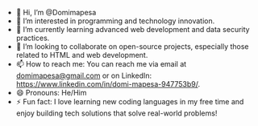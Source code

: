 - 👋 Hi, I’m @Domimapesa
- 👀 I’m interested in programming and technology innovation.
- 🌱 I’m currently learning advanced web development and data security practices.
- 💞️ I’m looking to collaborate on open-source projects, especially those related to HTML and web development.
- 📫 How to reach me: You can reach me via email at domimapesa@gmail.com or on LinkedIn: https://www.linkedin.com/in/domi-mapesa-947753b9/.
- 😄 Pronouns: He/Him
- ⚡ Fun fact: I love learning new coding languages in my free time and enjoy building tech solutions that solve real-world problems!


<!---
Domimapesa/Domimapesa is a ✨ special ✨ repository because its `README.md` (this file) appears on your GitHub profile.
You can click the Preview link to take a look at your changes.
--->
